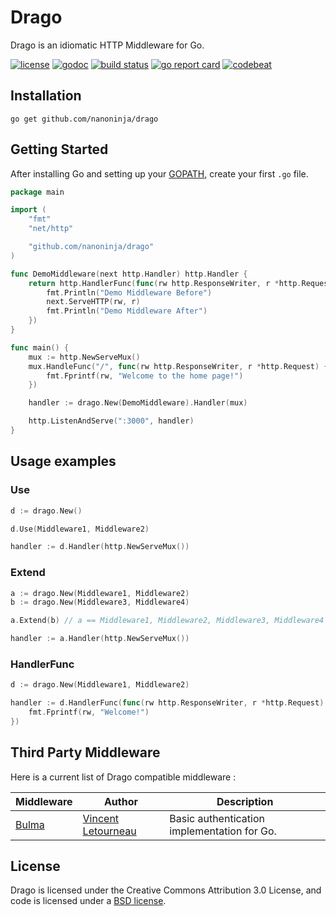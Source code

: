 # Drago

Drago is an idiomatic HTTP Middleware for Go.

[![license](https://img.shields.io/badge/License-BSD%203--Clause-blue.svg)](https://github.com/nanoninja/drago/blob/master/LICENSE) [![godoc](https://godoc.org/github.com/nanoninja/drago?status.svg)](https://godoc.org/github.com/nanoninja/drago) [![build status](https://travis-ci.org/nanoninja/drago.svg)](https://travis-ci.org/nanoninja/drago)  [![go report card](https://goreportcard.com/badge/github.com/nanoninja/drago)](https://goreportcard.com/report/github.com/nanoninja/drago) [![codebeat](https://codebeat.co/badges/58e89ce4-2fd8-4a93-b624-afdbbb44a6e3)](https://codebeat.co/projects/github-com-nanoninja-drago)

## Installation

    go get github.com/nanoninja/drago

## Getting Started

After installing Go and setting up your
[GOPATH](http://golang.org/doc/code.html#GOPATH), create your first `.go` file.

``` go
package main

import (
	"fmt"
	"net/http"

	"github.com/nanoninja/drago"
)

func DemoMiddleware(next http.Handler) http.Handler {
	return http.HandlerFunc(func(rw http.ResponseWriter, r *http.Request) {
		fmt.Println("Demo Middleware Before")
		next.ServeHTTP(rw, r)
        fmt.Println("Demo Middleware After")
	})
}

func main() {
	mux := http.NewServeMux()
	mux.HandleFunc("/", func(rw http.ResponseWriter, r *http.Request) {
		fmt.Fprintf(rw, "Welcome to the home page!")
	})

	handler := drago.New(DemoMiddleware).Handler(mux)

	http.ListenAndServe(":3000", handler)
}
```

## Usage examples

### Use
``` go
d := drago.New()

d.Use(Middleware1, Middleware2)

handler := d.Handler(http.NewServeMux())
```

### Extend
``` go
a := drago.New(Middleware1, Middleware2)
b := drago.New(Middleware3, Middleware4)

a.Extend(b) // a == Middleware1, Middleware2, Middleware3, Middleware4

handler := a.Handler(http.NewServeMux())
```

### HandlerFunc
``` go
d := drago.New(Middleware1, Middleware2)

handler := d.HandlerFunc(func(rw http.ResponseWriter, r *http.Request) {
    fmt.Fprintf(rw, "Welcome!")
})
```

## Third Party Middleware

Here is a current list of Drago compatible middleware :

| Middleware | Author | Description |
| -----------|--------|-------------|
| [Bulma](https://github.com/nanoninja/bulma) | [Vincent Letourneau](https://github.com/nanoninja) | Basic authentication implementation for Go. |

## License

Drago is licensed under the Creative Commons Attribution 3.0 License, and code is licensed under a [BSD license](https://github.com/nanoninja/drago/blob/master/LICENSE).
